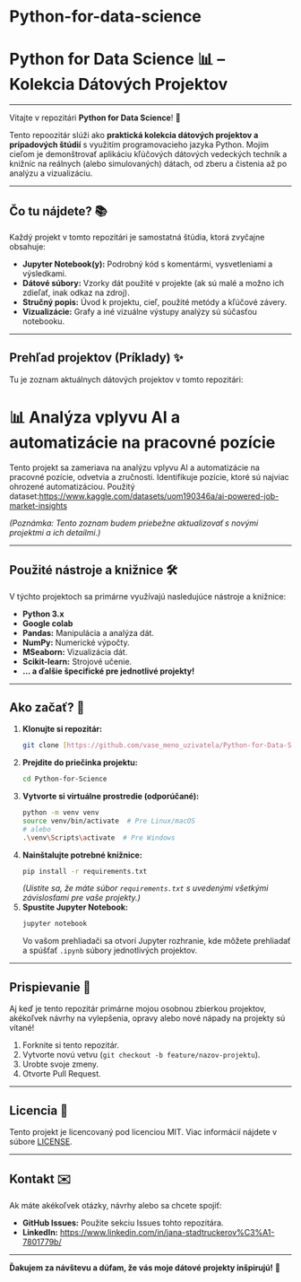 # Python-for-data-science
# Python for Data Science 📊 – Kolekcia Dátových Projektov

---

Vitajte v repozitári **Python for Data Science**! 👋

Tento repoozitár slúži ako **praktická kolekcia dátových projektov a prípadových štúdií** s využitím programovacieho jazyka Python. Mojím cieľom je demonštrovať aplikáciu kľúčových dátových vedeckých techník a knižníc na reálnych (alebo simulovaných) dátach, od zberu a čistenia až po analýzu a vizualizáciu.

---

## Čo tu nájdete? 📚

Každý projekt v tomto repozitári je samostatná štúdia, ktorá zvyčajne obsahuje:

* **Jupyter Notebook(y):** Podrobný kód s komentármi, vysvetleniami a výsledkami.
* **Dátové súbory:** Vzorky dát použité v projekte (ak sú malé a možno ich zdieľať, inak odkaz na zdroj).
* **Stručný popis:** Úvod k projektu, cieľ, použité metódy a kľúčové závery.
* **Vizualizácie:** Grafy a iné vizuálne výstupy analýzy sú súčasťou notebooku.

---

## Prehľad projektov (Príklady) ✨

Tu je zoznam aktuálnych  dátových projektov v tomto repozitári:
# 📊 Analýza vplyvu AI a automatizácie na pracovné pozície

Tento projekt sa zameriava na analýzu vplyvu AI a automatizácie na pracovné pozície, odvetvia a zručnosti. Identifikuje pozície, ktoré sú najviac ohrozené automatizáciou.  Použitý dataset:https://www.kaggle.com/datasets/uom190346a/ai-powered-job-market-insights

*(Poznámka: Tento zoznam budem priebežne aktualizovať s novými projektmi a ich detailmi.)*

---

## Použité nástroje a knižnice 🛠️

V týchto projektoch sa primárne využívajú nasledujúce nástroje a knižnice:

* **Python 3.x**
* **Google colab**
* **Pandas:** Manipulácia a analýza dát.
* **NumPy:** Numerické výpočty.
* **MSeaborn:** Vizualizácia dát.
* **Scikit-learn:** Strojové učenie.
* **... a ďalšie špecifické pre jednotlivé projekty!**

---

## Ako začať? 🚀

1.  **Klonujte si repozitár:**
    ```bash
    git clone [https://github.com/vase_meno_uzivatela/Python-for-Data-Science.git](https://github.com/vase_meno_uzivatela/Python-for-Data-Science.git)
    ```
2.  **Prejdite do priečinka projektu:**
    ```bash
    cd Python-for-Science
    ```
3.  **Vytvorte si virtuálne prostredie (odporúčané):**
    ```bash
    python -m venv venv
    source venv/bin/activate  # Pre Linux/macOS
    # alebo
    .\venv\Scripts\activate  # Pre Windows
    ```
4.  **Nainštalujte potrebné knižnice:**
    ```bash
    pip install -r requirements.txt
    ```
    *(Uistite sa, že máte súbor `requirements.txt` s uvedenými všetkými závislosťami pre vaše projekty.)*
5.  **Spustite Jupyter Notebook:**
    ```bash
    jupyter notebook
    ```
    Vo vašom prehliadači sa otvorí Jupyter rozhranie, kde môžete prehliadať a spúšťať `.ipynb` súbory jednotlivých projektov.

---

## Prispievanie 🤝

Aj keď je tento repozitár primárne mojou osobnou zbierkou projektov, akékoľvek návrhy na vylepšenia, opravy alebo nové nápady na projekty sú vítané!

1.  Forknite si tento repozitár.
2.  Vytvorte novú vetvu (`git checkout -b feature/nazov-projektu`).
3.  Urobte svoje zmeny.
4.  Otvorte Pull Request.

---

## Licencia 📄

Tento projekt je licencovaný pod licenciou MIT. Viac informácií nájdete v súbore [LICENSE](LICENSE).

---

## Kontakt ✉️

Ak máte akékoľvek otázky, návrhy alebo sa chcete spojiť:

* **GitHub Issues:** Použite sekciu Issues tohto repozitára.
* **LinkedIn:** https://www.linkedin.com/in/jana-stadtruckerov%C3%A1-7801779b/
  

---

**Ďakujem za návštevu a dúfam, že vás moje dátové projekty inšpirujú!** 🚀
